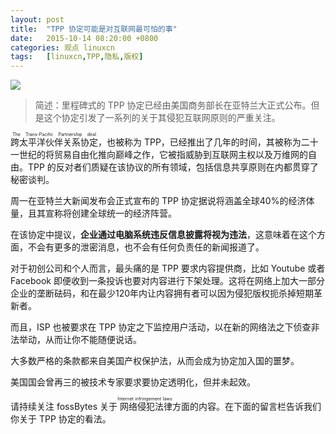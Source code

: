 ```yaml
---
layout: post
title:	"TPP 协定可能是对互联网最可怕的事"
date:	2015-10-14 08:20:00 +0800 
categories:	观点 linuxcn 
tags:	[linuxcn,TPP,隐私,版权]
---
```



![](/Asserts/Images//attachment/album/201510/13/233238bk3un3333d3sui6i.jpg)



> 
> 简述：里程碑式的 TPP 协定已经由美国商务部长在亚特兰大正式公布。但是这个协定引发了一系列的关于其侵犯互联网原则的严重关注。
> 
> 
> 


<ruby> 跨太平洋伙伴关系协定 <rp>  （ </rp> <rt>  The Trans-Pacific Partnership deal </rt> <rp>  ） </rp></ruby>，也被称为 TPP，已经推出了几年的时间，其被称为二十一世纪的将贸易自由化推向巅峰之作，它被指威胁到互联网主权以及万维网的自由。TPP 的反对者们质疑在该协议的所有领域，包括信息共享原则在内都贯穿了秘密谈判。


周一在亚特兰大新闻发布会正式宣布的 TPP 协定据说将涵盖全球40%的经济体量，且其宣称将创建全球统一的经济阵营。


在该协定中提议，**企业通过电脑系统违反信息披露将视为违法**，这意味着在这个方面，不会有更多的泄密消息，也不会有任何负责任的新闻报道了。


对于初创公司和个人而言，最头痛的是 TPP 要求内容提供商，比如 Youtube 或者 Facebook 即便收到一条投诉也要对内容进行下架处理。这将在网络上加大一部分企业的垄断砝码，和在最少120年内让内容拥有者可以因为侵犯版权扼杀掉短期革新者。


而且，ISP 也被要求在 TPP 协定之下监控用户活动，以在新的网络法之下侦查非法举动，从而让你不能随便说话。


大多数严格的条款都来自美国产权保护法，从而会成为协定加入国的噩梦。


美国国会曾再三的被技术专家要求要协定透明化，但并未起效。


请持续关注 fossBytes 关于<ruby> 网络侵犯法律 <rp>  （ </rp> <rt>  Internet infringement laws </rt> <rp>  ） </rp></ruby>方面的内容。在下面的留言栏告诉我们你关于 TPP 协定的看法。
